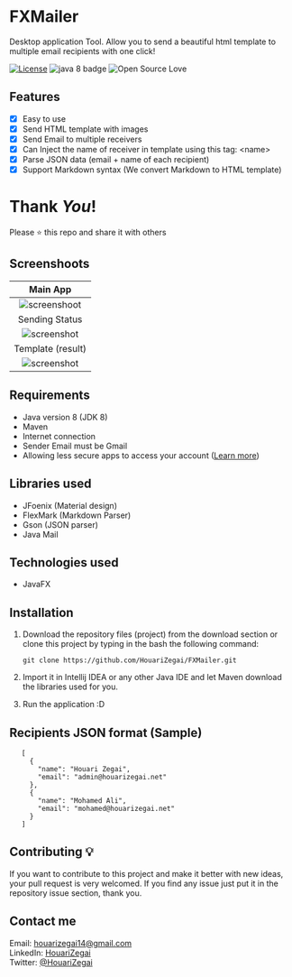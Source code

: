 # FXMailer
Desktop application Tool. Allow you to send a beautiful html template to multiple email recipients with one click!

[![License](https://img.shields.io/badge/License-Apache%202.0-blue.svg)](LICENSE)
![java 8 badge](https://img.shields.io/badge/Java-8-red.svg)
![Open Source Love](https://badges.frapsoft.com/os/v1/open-source.svg?v=102)

## Features
* [x] Easy to use
* [x] Send HTML template with images
* [x] Send Email to multiple receivers
* [x] Can Inject the name of receiver in template using this tag: \<name\>
* [x] Parse JSON data (email + name of each recipient)
* [x] Support Markdown syntax (We convert Markdown to HTML template)

# Thank _You_!
Please :star: this repo and share it with others

## Screenshoots
Main App               |
|:---------------------:|
![screenshoot](screenshots/fxmailer_main.png) |
Sending Status |
![screenshot](screenshots/fxmailer_status.png) |
Template (result)           |
![screenshot](screenshots/template_sample.png) |

## Requirements
* Java version 8 (JDK 8)
* Maven
* Internet connection
* Sender Email must be Gmail
* Allowing less secure apps to access your account ([Learn more](https://support.google.com/accounts/answer/6010255?hl=en))

## Libraries used
* JFoenix (Material design)
* FlexMark (Markdown Parser)
* Gson (JSON parser)
* Java Mail

## Technologies used
* JavaFX

## Installation
1. Download the repository files (project) from the download section or clone this project by typing in the bash the following command:

       git clone https://github.com/HouariZegai/FXMailer.git
2. Import it in Intellij IDEA or any other Java IDE and let Maven download the libraries used for you.
3. Run the application :D

## Recipients JSON format (Sample)

       [
         {
           "name": "Houari Zegai",
           "email": "admin@houarizegai.net"
         },
         {
           "name": "Mohamed Ali",
           "email": "mohamed@houarizegai.net"
         }
       ]

## Contributing 💡
If you want to contribute to this project and make it better with new ideas, your pull request is very welcomed.
If you find any issue just put it in the repository issue section, thank you.

## Contact me
Email: houarizegai14@gmail.com  
LinkedIn: [HouariZegai](https://linkedin.com/in/houarizegai)  
Twitter: [@HouariZegai](https://twitter.com/houarizegai)
